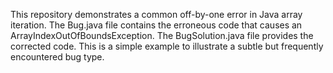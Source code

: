 This repository demonstrates a common off-by-one error in Java array iteration. The Bug.java file contains the erroneous code that causes an ArrayIndexOutOfBoundsException.  The BugSolution.java file provides the corrected code.  This is a simple example to illustrate a subtle but frequently encountered bug type. 